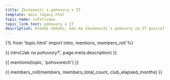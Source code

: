 ```yaml
---
title: Zkušenosti s pohovory v IT
template: main_legacy.html
topic_name: interviews
topic_link_text: pohovory v IT
description: Hledáš někoho, kdo má zkušenosti s pohovory na IT pozice? Co máš očekávat a na co se máš připravit? Nepovedl se ti pohovor a chceš to s někým probrat? Čím to mohlo být a jak to příště zvládnout lépe? Jak se dají řešit úlohy, které ti dali?
---
```

{% from 'topic.html' import intro, mentions, members_roll %}

{{ intro('Jak na pohovory?', page.meta.description) }}

{{ mentions(topic, 'pohovorech') }}

{{ members_roll(members, members_total_count, club_elapsed_months) }}

